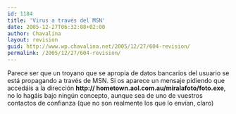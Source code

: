 ```yaml
---
id: 1184
title: 'Virus a través del MSN'
date: 2005-12-27T06:32:08+02:00
author: Chavalina
layout: revision
guid: http://www.wp.chavalina.net/2005/12/27/604-revision/
permalink: /2005/12/27/604-revision/
---
```

Parece ser que un troyano que se apropia de datos bancarios del usuario se está propagando a través de MSN. Si os aparece un mensaje pidiendo que accedáis a la dirección **http:// hometown.aol.com.au/miralafoto/foto.exe**, no lo hagáis bajo ning&uacute;n concepto, aunque sea de uno de vuestros contactos de confianza (que no son realmente los que lo envían, claro)